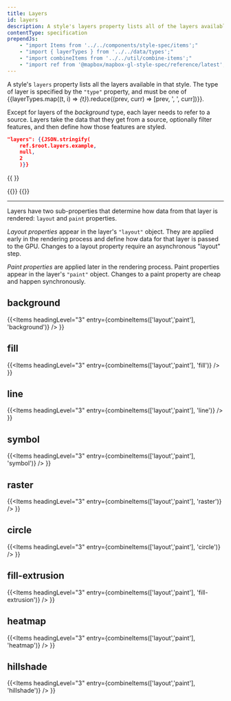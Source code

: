 ```yaml
---
title: Layers
id: layers
description: A style's layers property lists all of the layers available in that style.
contentType: specification
prependJs:
    - "import Items from '../../components/style-spec/items';"
    - "import { layerTypes } from '../../data/types';"
    - "import combineItems from '../../util/combine-items';"
    - "import ref from '@mapbox/mapbox-gl-style-spec/reference/latest';"
---
```


A style's `layers` property lists all the layers available in that style. The type of layer is specified by the `"type"` property, and must be one of {{layerTypes.map((t, i) => <var key={i}>{t}</var>).reduce((prev, curr) => [prev, ', ', curr])}}.

Except for layers of the <var>background</var> type, each layer needs to refer to a source. Layers take the data that they get from a source, optionally filter features, and then define how those features are styled.

```json
"layers": {{JSON.stringify(
    ref.$root.layers.example,
    null,
    2
    )}}
```

<!--
START GENERATED CONTENT:
Content in this section is generated directly using the Mapbox Style
Specification. To update any content displayed in this section, make edits to:
https://github.com/mapbox/mapbox-gl-js/blob/master/src/style-spec/reference/v8.json.
-->
{{ <Items entry={ref.layer} />}}
<!-- END GENERATED CONTENT -->

{{<a id="layout-property" className="anchor" />}}
{{<a id="paint-property" className="anchor" />}}

<hr className='my36' />

Layers have two sub-properties that determine how data from that layer is rendered: `layout` and `paint` properties.

_Layout properties_ appear in the layer's `"layout"` object. They are applied early in the rendering process and define how data for that layer is passed to the GPU. Changes to a layout property require an asynchronous "layout" step.

_Paint properties_ are applied later in the rendering process. Paint properties appear in the layer's `"paint"` object. Changes to a paint property are cheap and happen synchronously.

<!--
START GENERATED CONTENT:
Content in this section is generated directly using the Mapbox Style
Specification. To update any content displayed in this section, make edits to:
https://github.com/mapbox/mapbox-gl-js/blob/master/src/style-spec/reference/v8.json.
-->

## background

{{<Items headingLevel="3" entry={combineItems(['layout','paint'], 'background')} /> }}

## fill

{{<Items headingLevel="3" entry={combineItems(['layout','paint'], 'fill')} /> }}

## line

{{<Items headingLevel="3" entry={combineItems(['layout','paint'], 'line')} /> }}

## symbol

{{<Items headingLevel="3" entry={combineItems(['layout','paint'], 'symbol')} /> }}

## raster

{{<Items headingLevel="3" entry={combineItems(['layout','paint'], 'raster')} /> }}

## circle

{{<Items headingLevel="3" entry={combineItems(['layout','paint'], 'circle')} /> }}

## fill-extrusion

{{<Items headingLevel="3" entry={combineItems(['layout','paint'], 'fill-extrusion')} /> }}

## heatmap

{{<Items headingLevel="3" entry={combineItems(['layout','paint'], 'heatmap')} /> }}

## hillshade

{{<Items headingLevel="3" entry={combineItems(['layout','paint'], 'hillshade')} /> }}

<!-- END GENERATED CONTENT -->
